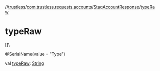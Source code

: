 //[trustless](../../../index.md)/[com.trustless.requests.accounts](../index.md)/[StaqAccountResponse](index.md)/[typeRaw](type-raw.md)

# typeRaw

[]\

@SerialName(value = &quot;Type&quot;)

val [typeRaw](type-raw.md): [String](https://kotlinlang.org/api/latest/jvm/stdlib/kotlin/-string/index.html)
